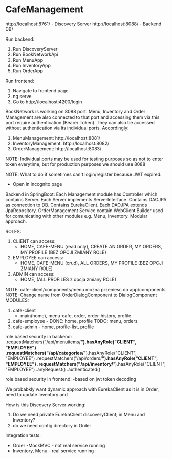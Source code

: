# CafeManagement
http://localhost:8761/ - Discovery Server
http://localhost:8088/ - Backend DB/

Run backend:
1. Run DiscoveryServer
2. Run BookNetworkApi
3. Run MenuApp
3. Run InventoryApp
4. Run OrderApp

Run frontend:
1. Navigate to frontend page
2. ng serve
3. Go to http://localhost:4200/login

BookNetwork is working on 8088 port. Menu, Inventory and Order Management are also connected to that port and accessing them via this port require authentication (Bearer Token). They can also be accessed without authentication via its individual ports. Accordingly:

1. MenuManagement: http://localhost:8081/
2. InventoryManagement: http://localhost:8082/
3. OrderManagement: http://localhost:8083/

NOTE: Individual ports may be used for testing purposes so as not to enter token everytime, but for production purposes we should use 8088

NOTE: What to do if sometimes can't login/register because JWT expired:
- Open in incognito page

Backend in SpringBoot:
Each Management module has Controller which contains Server.
Each Server implements ServerInterface. Contains DAOJPA as connection to DB. Contains EurekaClient.
Each DAOJPA extends JpaRepository.
OrderManagement Service contain WebClient.Builder used for comunicating with other modules e.g. Menu, Inventory.
Modular approach.

ROLES:
1. CLIENT can access:
   - HOME, CAFE-MENU (read only), CREATE AN ORDER, MY ORDERS, MY PROFILE (BEZ OPCJI ZMIANY ROLE)
2. EMPLOYEE can access:
   - HOME, CAFE-MENU (crud), ALL ORDERS, MY PROFILE (BEZ OPCJI ZMIANY ROLE)
3. ADMIN can access:
   - HOME, (ALL PROFILES z opcja zmiany ROLE)

NOTE: cafe-client/components/menu mozna przeniesc do app/components
NOTE: Change name from OrderDialogComponent to DialogComponent
MODULES:
1. cafe-client
   - main(home), menu-cafe, order, order-history, profile
2. cafe-employee - DONE: home, profile TODO: menu, orders
3. cafe-admin - home, profile-list, profile

role based security in backend:
.requestMatchers("/api/menuitems/**").hasAnyRole("CLIENT", "EMPLOYEE")
.requestMatchers("/api/categories/**").hasAnyRole("CLIENT", "EMPLOYEE")
.requestMatchers("/api/orders/**").hasAnyRole("CLIENT", "EMPLOYEE")
.requestMatchers("/api/inventory/**").hasAnyRole("CLIENT", "EMPLOYEE")
.anyRequest()
.authenticated()

role based security in frontend:
-based on jwt token decoding

We probabkly want dynamic approach with EurekaClient as it is in Order, need to update Inventory and 

How is this Discovery Server working:
1. Do we need private EurekaClient discoveryClient; in Menu and Inventory?
2. do we need config directory in Order

Integration tests:
- Order -MockMVC - not real service running
- Inventory, Menu - real service running
